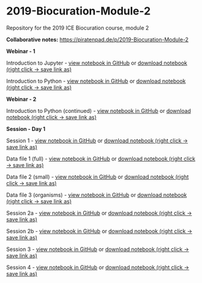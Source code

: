 # 2019-Biocuration-Module-2

Repository for the 2019 ICE Biocuration course, module 2

**Collaborative notes:** https://piratenpad.de/p/2019-Biocuration-Module-2

**Webinar - 1**

Introduction to Jupyter - [view notebook in GitHub](https://github.com/zencore/2019-Biocuration-Module-2/blob/master/webinars/webinar_1-introducing_jupyter.ipynb) or [download notebook (right click -> save link as)](https://raw.githubusercontent.com/zencore/2019-Biocuration-Module-2/master/webinars/webinar_1-introducing_jupyter.ipynb)

Introduction to Python - [view notebook in GitHub](https://github.com/zencore/2019-Biocuration-Module-2/blob/master/webinars/webinar_1-introducing_python.ipynb) or [download notebook (right click -> save link as)](https://raw.githubusercontent.com/zencore/2019-Biocuration-Module-2/master/webinars/webinar_1-introducing_python.ipynb)

**Webinar - 2**

Introduction to Python (continued) - [view notebook in GitHub](https://github.com/zencore/2019-Biocuration-Module-2/blob/master/webinars/webinar_2-introducing_python.ipynb) or [download notebook (right click -> save link as)](https://raw.githubusercontent.com/zencore/2019-Biocuration-Module-2/master/webinars/webinar_2-introducing_python.ipynb)


**Session - Day 1**

Session 1 - [view notebook in GitHub](https://github.com/zencore/2019-Biocuration-Module-2/blob/master/workshop_sessions/day_1/day_1-session_1.ipynb) or [download notebook (right click -> save link as)](https://raw.githubusercontent.com/zencore/2019-Biocuration-Module-2/master/workshop_sessions/day_1/day_1-session_1.ipynb)


Data file 1 (full) - [view notebook in GitHub](https://github.com/zencore/2019-Biocuration-Module-2/blob/master/workshop_sessions/day_1/uniprot-tp53.tab) or [download notebook (right click -> save link as)](https://raw.githubusercontent.com/zencore/2019-Biocuration-Module-2/master/workshop_sessions/uniprot-tp53.tab)


Data file 2 (small) - [view notebook in GitHub](https://github.com/zencore/2019-Biocuration-Module-2/blob/master/workshop_sessions/day_1/uniprot-tp53.tab) or [download notebook (right click -> save link as)](https://raw.githubusercontent.com/zencore/2019-Biocuration-Module-2/master/workshop_sessions/uniprot-tp53.tab)


Data file 3 (organisms) - [view notebook in GitHub](https://github.com/zencore/2019-Biocuration-Module-2/blob/master/workshop_sessions/day_1/tp53-entry-organism.tab) or [download notebook (right click -> save link as)](https://raw.githubusercontent.com/zencore/2019-Biocuration-Module-2/master/workshop_sessions/tp53-entry-organism.tab)


Session 2a - [view notebook in GitHub](https://github.com/zencore/2019-Biocuration-Module-2/blob/master/workshop_sessions/day_1/day_1-session_2a.ipynb) or [download notebook (right click -> save link as)](https://raw.githubusercontent.com/zencore/2019-Biocuration-Module-2/master/workshop_sessions/day_1/day_1-session_2a.ipynb)


Session 2b - [view notebook in GitHub](https://github.com/zencore/2019-Biocuration-Module-2/blob/master/workshop_sessions/day_1/day_1-session_2b.ipynb) or [download notebook (right click -> save link as)](https://raw.githubusercontent.com/zencore/2019-Biocuration-Module-2/master/workshop_sessions/day_1/day_1-session_2b.ipynb)


Session 3 - [view notebook in GitHub](https://github.com/zencore/2019-Biocuration-Module-2/blob/master/workshop_sessions/day_1/day_1-session_3-functions.ipynb) or [download notebook (right click -> save link as)](https://raw.githubusercontent.com/zencore/2019-Biocuration-Module-2/master/workshop_sessions/day_1/day_1-session_3-functions.ipynb)


Session 4 - [view notebook in GitHub](https://github.com/zencore/2019-Biocuration-Module-2/blob/master/workshop_sessions/day_1/day_1-session_4.ipynb) or [download notebook (right click -> save link as)](https://raw.githubusercontent.com/zencore/2019-Biocuration-Module-2/master/workshop_sessions/day_1/day_1-session_4.ipynb)


